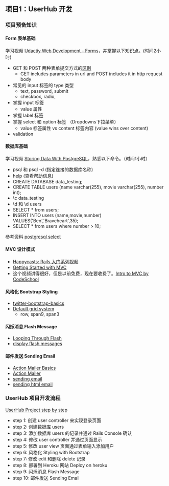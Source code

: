 ## 项目1：UserHub 开发

### 项目预备知识

#### Form 表单基础
学习视频 [Udactiy Web Development - Forms](https://www.udacity.com/course/viewer#!/c-cs253/l-48736183/m-48734267)，并掌握以下知识点。(时间2小时)

* GET 和 POST 两种表单提交方式的[区别](images/diff-in-get-post.png)
	- GET includes parameters in url and POST includes it in http request body
* 常见的 input 标签的 type 类型
	- text, password, submit
	- checkbox, radio, 
* 掌握 input 标签 
	- value 属性
* 掌握 label 标签
* 掌握 select 和 option 标签 （Dropdowns下拉菜单）
	- value 标签属性 vs content 标签内容 (value wins over content)
* validation 

#### 数据库基础
学习视频 [Storing Data With PostgreSQL](http://www.youtube.com/watch?v=7EzzoULwWx8)，熟悉以下命令。（时间1小时）

* psql 和 psql -d (指定连接的数据库名称)
* help (查看帮助信息)
* CREATE DATABASE data_testing;
* CREATE TABLE users (name varchar(255), movie varchar(255), number int);
* \c data_testing 
* \d 和 \d users
* SELECT * from users;
* INSERT INTO users (name,movie,number) VALUES('Ben','Braveheart',35);
* SELECT * from users where number > 10;

参考资料 [postgresql select](http://www.postgresqltutorial.com/postgresql-select/)

#### MVC 设计模式
* [Happycasts: Rails 入门系列视频](http://ruby-china.org/topics/8456)
* [Getting Started with MVC](http://www.sitepoint.com/getting-started-with-mvc/)
* 这个视频讲得很好，但是以前免费，现在要收费了。[Intro to MVC by CodeSchool](https://www.codeschool.com/code_tv/intro-to-mvc)

#### 风格化 Bootstrap Styling
* [twitter-bootstrap-basics](http://railscasts.com/episodes/328-twitter-bootstrap-basics?view=asciicast)
* [Default grid system](http://getbootstrap.com/2.3.2/scaffolding.html)
	- row, span9, span3

#### 闪烁消息 Flash Message
* [Looping Through Flash](http://railscasts.com/episodes/18-looping-through-flash)
* [display flash messages](http://railscasts.com/episodes/329-more-on-twitter-bootstrap)

#### 邮件发送 Sending Email
* [Action Mailer Basics](http://guides.rubyonrails.org/v3.2.14/action_mailer_basics.html)
* [Action Mailer](http://api.rubyonrails.org/classes/ActionMailer/Base.html)
* [sending email](http://railscasts.com/episodes/61-sending-email?autoplay=true)
* [sending html email](http://railscasts.com/episodes/312-sending-html-email?autoplay=true)

### UserHub 项目开发流程
[UserHub Project step by step](https://github.com/limingth/hands-on-rails/blob/master/prj2-user-hub.md)

* step 1: 创建 user controller 来实现登录页面
* step 2: 创建数据库 users 
* step 3: 添加数据库 users 的记录并通过 Rails Console 确认
* step 4: 修改 user controller 并通过页面显示
* step 5: 修改 user view 页面通过表单输入添加用户
* step 6: 风格化 Styling with Bootstrap
* step 7: 修改 edit 和删除 delete 记录
* step 8: 部署到 Heroku 网站 Deploy on heroku
* step 9: 闪烁消息 Flash Message
* step 10: 邮件发送 Sending Email

